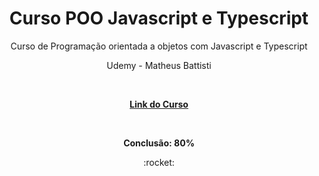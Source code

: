 <h1 align="center"> Curso POO Javascript e Typescript</h1>

<p align="center">Curso de Programação orientada a objetos com Javascript e Typescript</p>
<p align="center">Udemy - Matheus Battisti</p>

<br>
<p align="center"><strong><a href="https://www.udemy.com/share/103aXV3@PhrcNyGiv6R8LES3uBzvGuSS9YSRn_2tpA-3yBS13VskEK6Q8iL718NrwdrwyqiOwA==/" target="_blank">Link do Curso</a></strong></p>
<br>

<p align="center"><strong>Conclusão: 80%</strong></p>

<div align="center"> :rocket: </div>
